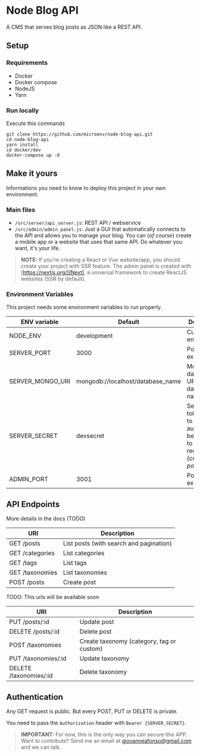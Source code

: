 # Node Blog API
A CMS that serves blog posts as JSON like a REST API.

## Setup

### Requirements

* Docker
* Docker compose
* NodeJS
* Yarn

### Run locally

Execute this commands

```shell
git clone https://github.com/microenv/node-blog-api.git
cd node-blog-api
yarn install
cd docker/dev
docker-compose up -d
```

## Make it yours

Informations you need to know to deploy this project in your own environment.

### Main files

* `/src/server/api_server.js`: REST API / webservice
* `/src/admin/admin_panel.js`: Just a GUI that automatically connects to the API and allows you to manage your blog. You can (_of course_) create a mobile app or a website that uses that same API. Do whatever you want, it's your life.

> **NOTE:** If you're creating a React or Vue website/app, you should create your project with SSR feature. The admin panel is created with [https://nextjs.org/](Next), a universal framework to create ReactJS websites (SSR by default).

### Environment Variables

This project needs some environment variables to run properly.

| ENV variable | Default | Description |
| --- | --- | --- |
| NODE_ENV | development | Current environment
| SERVER_PORT | 3000 | Port to expose API
| SERVER_MONGO_URI | mongodb://localhost/database_name | Mongo database URI with database's name
| SERVER_SECRET | devsecret | Secret token. Need to pass as authorization bearer token to post requests (_create posts, etc._)
| ADMIN_PORT | 3001 | Port to expose CMS

## API Endpoints

More details in the docs (TODO)

| URI | Description |
| --- | --- |
| GET /posts | List posts (with search and pagination)
| GET /categories | List categories
| GET /tags | List tags
| GET /taxonomies | List taxonomies
| POST /posts | Create post

TODO: This urls will be available soon

| URI | Description |
| --- | --- |
| PUT /posts/:id | Update post
| DELETE /posts/:id | Delete post
| POST /taxonomies | Create taxonomy (category, tag or custom)
| PUT /taxonomies/:id | Update taxonomy
| DELETE /taxonomies/:id | Delete taxonomy

## Authentication

Any GET request is public. But every POST, PUT or DELETE is private.

You need to pass the `Authorization` header with `Bearer {SERVER_SECRET}`.

> **IMPORTANT:** For now, this is the only way you can secure this APP. Want to contribute? Send me an email at giovanneafonso@gmail.com and we can talk.
